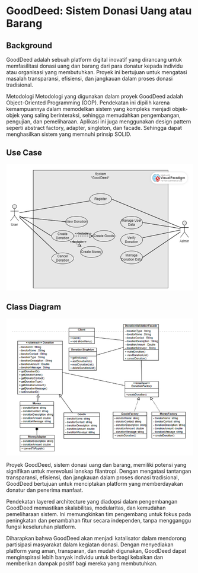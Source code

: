 
# GoodDeed: Sistem Donasi Uang atau Barang 

## Background
GoodDeed adalah sebuah platform digital inovatif yang dirancang untuk memfasilitasi donasi 
uang dan barang dari para donatur kepada individu atau organisasi yang membutuhkan. Proyek 
ini bertujuan untuk mengatasi masalah transparansi, efisiensi, dan jangkauan dalam proses 
donasi tradisional. 


Metodologi 
Metodologi yang digunakan dalam proyek GoodDeed adalah Object-Oriented Programming 
(OOP). Pendekatan ini dipilih karena kemampuannya dalam memodelkan sistem yang 
kompleks menjadi objek-objek yang saling berinteraksi, sehingga memudahkan 
pengembangan, pengujian, dan pemeliharaan. Aplikasi ini juga menggunakan design pattern 
seperti abstract factory, adapter, singleton, dan facade. Sehingga dapat menghasilkan sistem yang memnuhi prinsip SOLID.

## Use Case
![App Screenshot](useCase.png)

## Class Diagram
![App Screenshot](classDiagram.png)


Proyek GoodDeed, sistem donasi uang dan barang, memiliki potensi yang signifikan untuk 
merevolusi lanskap filantropi. Dengan mengatasi tantangan transparansi, efisiensi, dan 
jangkauan dalam proses donasi tradisional, GoodDeed bertujuan untuk menciptakan platform 
yang memberdayakan donatur dan penerima manfaat.  

Pendekatan layered architecture yang diadopsi dalam pengembangan GoodDeed memastikan 
skalabilitas, modularitas, dan kemudahan pemeliharaan sistem. Ini memungkinkan tim 
pengembang untuk fokus pada peningkatan dan penambahan fitur secara independen, tanpa 
mengganggu fungsi keseluruhan platform.  

Diharapkan bahwa GoodDeed akan menjadi katalisator dalam mendorong partisipasi 
masyarakat dalam kegiatan donasi. Dengan menyediakan platform yang aman, transparan, dan 
mudah digunakan, GoodDeed dapat menginspirasi lebih banyak individu untuk berbagi 
kebaikan dan memberikan dampak positif bagi mereka yang membutuhkan. 

